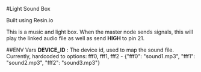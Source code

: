 #Light Sound Box

Built using Resin.io

This is a music and light box. When the master node sends signals, this will play the linked audio file as well as send __HIGH__ to pin 21.

##ENV Vars
**DEVICE_ID** : The device id, used to map the sound file. Currently, hardcoded to options: fff0, fff1, fff2 - {"fff0": "sound1.mp3", "fff1": "sound2.mp3", "fff2": "sound3.mp3"}
